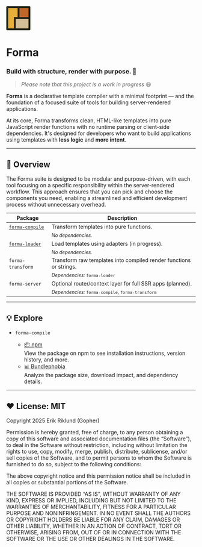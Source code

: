 <img src="https://raw.githubusercontent.com/erik-riklund/forma/b015d3d77f3c1c110b0ac12df2e036106866ccd9/logo.svg" width="64" height="64">

# Forma

### Build with structure, render with purpose. 🚀  
> _Please note that this project is a work in progress_ 😃

**Forma** is a declarative template compiler with a minimal footprint — and the foundation of a focused suite of tools for building server-rendered applications.

At its core, Forma transforms clean, HTML-like templates into pure JavaScript render functions with no runtime parsing or client-side dependencies. It's designed for developers who want to build applications using templates with **less logic** and **more intent**.

---

## 🔧 Overview

The Forma suite is designed to be modular and purpose-driven, with each tool focusing on a specific responsibility within the server-rendered workflow. This approach ensures that you can pick and choose the components you need, enabling a streamlined and efficient development process without unnecessary overhead.

| Package            | Description |
|--------------------|-------------|
| [`forma-compile`](https://github.com/erik-riklund/forma/tree/main/packages/compiler) | Transform templates into pure functions. |
| | <span style="font-size: 90%">_No dependencies._</span> |
| [`forma-loader`](https://github.com/erik-riklund/forma/tree/main/packages/compiler) | Load templates using adapters (in progress). |
| | <span style="font-size: 90%">_No dependencies._</span> |
| `forma-transform` | Transform raw templates into compiled render functions or strings. |
| | <span style="font-size: 90%">_Dependencies:_ `forma-loader`</span> |
| `forma-server`     | Optional router/context layer for full SSR apps (planned). |
| | <span style="font-size: 90%">_Dependencies:_ `forma-compile`, `forma-transform`</span> |

---

## 💡 Explore

- `forma-compile`

  - [📦 npm](https://www.npmjs.com/package/forma-compile)<br>
    View the package on npm to see installation instructions, version history, and more.
  - [📊 Bundlephobia](https://bundlephobia.com/package/forma-compile)<br>
    Analyze the package size, download impact, and dependency details.

---

## ❤️ License: MIT

Copyright 2025 Erik Riklund (Gopher)

Permission is hereby granted, free of charge, to any person obtaining a copy of this software and associated documentation files (the “Software”), to deal in the Software without restriction, including without limitation the rights to use, copy, modify, merge, publish, distribute, sublicense, and/or sell copies of the Software, and to permit persons to whom the Software is furnished to do so, subject to the following conditions:

The above copyright notice and this permission notice shall be included in all copies or substantial portions of the Software.

THE SOFTWARE IS PROVIDED “AS IS”, WITHOUT WARRANTY OF ANY KIND, EXPRESS OR IMPLIED, INCLUDING BUT NOT LIMITED TO THE WARRANTIES OF MERCHANTABILITY, FITNESS FOR A PARTICULAR PURPOSE AND NONINFRINGEMENT. IN NO EVENT SHALL THE AUTHORS OR COPYRIGHT HOLDERS BE LIABLE FOR ANY CLAIM, DAMAGES OR OTHER LIABILITY, WHETHER IN AN ACTION OF CONTRACT, TORT OR OTHERWISE, ARISING FROM, OUT OF OR IN CONNECTION WITH THE SOFTWARE OR THE USE OR OTHER DEALINGS IN THE SOFTWARE.
